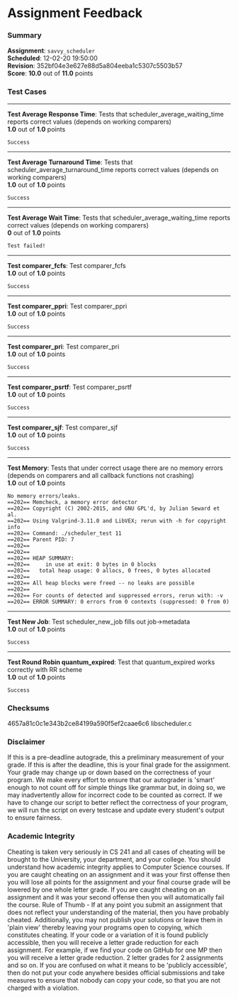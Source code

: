 # Assignment Feedback

### Summary

**Assignment**: `savvy_scheduler`  
**Scheduled**: 12-02-20 19:50:00  
**Revision**: 352bf04e3e627e88d5a804eeba1c5307c5503b57  
**Score**: **10.0** out of **11.0** points

### Test Cases
---

**Test Average Response Time**: Tests that scheduler_average_waiting_time reports correct values (depends on working comparers)  
**1.0** out of **1.0** points
```
Success
```
---

**Test Average Turnaround Time**: Tests that scheduler_average_turnaround_time reports correct values (depends on working comparers)  
**1.0** out of **1.0** points
```
Success
```
---

**Test Average Wait Time**: Tests that scheduler_average_waiting_time reports correct values (depends on working comparers)  
**0** out of **1.0** points
```
Test failed!
```
---

**Test comparer_fcfs**: Test comparer_fcfs  
**1.0** out of **1.0** points
```
Success
```
---

**Test comparer_ppri**: Test comparer_ppri  
**1.0** out of **1.0** points
```
Success
```
---

**Test comparer_pri**: Test comparer_pri  
**1.0** out of **1.0** points
```
Success
```
---

**Test comparer_psrtf**: Test comparer_psrtf  
**1.0** out of **1.0** points
```
Success
```
---

**Test comparer_sjf**: Test comparer_sjf  
**1.0** out of **1.0** points
```
Success
```
---

**Test Memory**: Tests that under correct usage there are no memory errors (depends on comparers and all callback functions not crashing)  
**1.0** out of **1.0** points
```
No memory errors/leaks.
==202== Memcheck, a memory error detector
==202== Copyright (C) 2002-2015, and GNU GPL'd, by Julian Seward et al.
==202== Using Valgrind-3.11.0 and LibVEX; rerun with -h for copyright info
==202== Command: ./scheduler_test 11
==202== Parent PID: 7
==202== 
==202== 
==202== HEAP SUMMARY:
==202==     in use at exit: 0 bytes in 0 blocks
==202==   total heap usage: 0 allocs, 0 frees, 0 bytes allocated
==202== 
==202== All heap blocks were freed -- no leaks are possible
==202== 
==202== For counts of detected and suppressed errors, rerun with: -v
==202== ERROR SUMMARY: 0 errors from 0 contexts (suppressed: 0 from 0)
```
---

**Test New Job**: Test scheduler_new_job fills out job->metadata  
**1.0** out of **1.0** points
```
Success
```
---

**Test Round Robin quantum_expired**: Test that quantum_expired works correctly with RR scheme  
**1.0** out of **1.0** points
```
Success
```
### Checksums

4657a81c0c1e343b2ce84199a590f5ef2caae6c6 libscheduler.c


### Disclaimer
If this is a pre-deadline autograde, this a preliminary measurement of your grade.
If this is after the deadline, this is your final grade for the assignment.
Your grade may change up or down based on the correctness of your program.
We make every effort to ensure that our autograder is 'smart' enough to not count off
for simple things like grammar but, in doing so, we may inadvertently allow for
incorrect code to be counted as correct.
If we have to change our script to better reflect the correctness of your program,
we will run the script on every testcase and update every student's output to ensure fairness.



### Academic Integrity
Cheating is taken very seriously in CS 241 and all cases of cheating will be brought to the University, your department, and your college.
You should understand how academic integrity applies to Computer Science courses.
If you are caught cheating on an assignment and it was your first offense then you will lose all points for the assignment and your final course
grade will be lowered by one whole letter grade. If you are caught cheating on an assignment and it was your second offense then you will automatically fail the course.
Rule of Thumb - If at any point you submit an assignment that does not reflect your understanding of the material, then you have probably cheated.
Additionally, you may not publish your solutions or leave them in 'plain view' thereby leaving your programs open to copying, which constitutes cheating.
If your code or a variation of it is found publicly accessible, then you will receive a letter grade reduction for each assignment.
For example, if we find your code on GitHub for one MP then you will receive a letter grade reduction. 2 letter grades for 2 assignments and so on.
If you are confused on what it means to be 'publicly accessible', then do not put your code anywhere besides official submissions and take measures
to ensure that nobody can copy your code, so that you are not charged with a violation.


